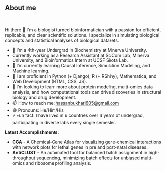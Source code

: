 
	
## **About me**
<br>


Hi there 👋 <be>
I'm a biologist turned bioinformatician with a passion for efficient, replicable, and clear scientific solutions. I specialize in simulating biological concepts and statistical analyses of biological datasets.

- 🔭 I’m a 4th-year Undergrad in Biochemistry at Minerva University.
- Currently working as a Research Assistant at SciCom Lab, Minerva University, and Bioinformatics Intern at UCSF Sirota Lab.
- 🌱 I’m currently learning Causal Inference, Simulation Modeling, and Machine learning.
- 📓 I am proficient in Python (+ Django), R (+ RShiny), Mathematica, and Web Development (HTML, CSS, JS).
- 🤔 I’m looking to learn more about protein modeling, multi-omics data analysis, and how computational tools can drive discoveries in structural biology and drug development.
- 📫 How to reach me: hassanbukhari605@gmail.com
- 😄 Pronouns: He/Him/His
- ⚡ Fun fact: I have lived in 6 countries over 4 years of undergrad, participating in diverse labs every single semester.

**Latest Accomplishments:**

- **CGA** - A Chemical-Gene Atlas for visualizing gene-chemical interactions with network plots for lethal genes in pre and post-natal diseases.
- **AntiCLUST** – An automated tool for balanced batch assignment in high-throughput sequencing, minimizing batch effects for unbiased multi-omics and ribosome profiling analysis.
<br><br>


<br>

<!--
**SyedHassan20/SyedHassan20** is a ✨ _special_ ✨ repository because its `README.md` (this file) appears on your GitHub profile.
